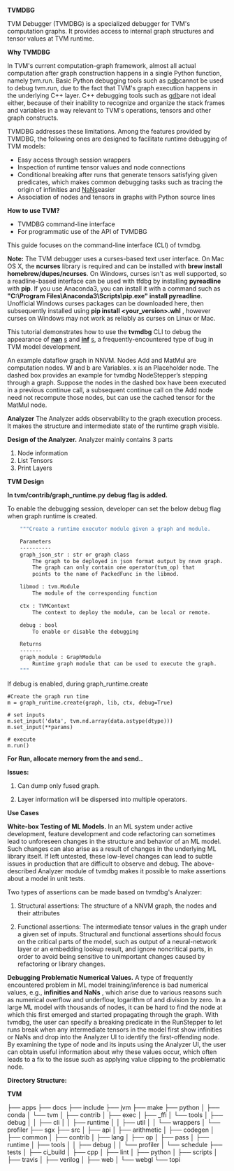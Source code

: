 **TVMDBG**

TVM Debugger (TVMDBG) is a specialized debugger for TVM&#39;s computation graphs. It provides access to internal graph structures and tensor values at TVM runtime.

**Why**  **TVMDBG**

In TVM&#39;s current computation-graph framework, almost all actual computation after graph construction happens in a single Python function, namely [t](https://www.tensorflow.org/api_docs/python/tf/Session#run)vm.run. Basic Python debugging tools such as [pdb](https://docs.python.org/2/library/pdb.html)cannot be used to debug tvm.run, due to the fact that TVM&#39;s graph execution happens in the underlying C++ layer. C++ debugging tools such as [gdb](https://www.gnu.org/software/gdb/)are not ideal either, because of their inability to recognize and organize the stack frames and variables in a way relevant to TVM&#39;s operations, tensors and other graph constructs.

TVMDBG addresses these limitations. Among the features provided by TVMDBG, the following ones are designed to facilitate runtime debugging of TVM models:

- Easy access through session wrappers
- Inspection of runtime tensor values and node connections
- Conditional breaking after runs that generate tensors satisfying given predicates, which makes common debugging tasks such as tracing the origin of infinities and [NaNs](https://en.wikipedia.org/wiki/NaN)easier
- Association of nodes and tensors in graphs with Python source lines

**How to use TVM?**

- TVMDBG command-line interface
- For programmatic use of the API of TVMDBG

This guide focuses on the command-line interface (CLI) of tvmdbg.

**Note:** The TVM debugger uses a curses-based text user interface. On Mac OS X, the **ncurses** library is required and can be installed with **brew install homebrew/dupes/ncurses**. On Windows, curses isn&#39;t as well supported, so a readline-based interface can be used with tfdbg by installing **pyreadline** with **pip**. If you use Anaconda3, you can install it with a command such as **&quot;C:\Program Files\Anaconda3\Scripts\pip.exe&quot; install pyreadline**. Unofficial Windows curses packages can be downloaded here, then subsequently installed using **pip install &lt;your\_version&gt;.whl** , however curses on Windows may not work as reliably as curses on Linux or Mac.

This tutorial demonstrates how to use the **tvmdbg** CLI to debug the appearance of [**nan**](https://en.wikipedia.org/wiki/NaN) [s](https://en.wikipedia.org/wiki/NaN) and [**inf**](https://en.wikipedia.org/wiki/Infinity) [s](https://en.wikipedia.org/wiki/Infinity), a frequently-encountered type of bug in TVM model development.

 
 An example dataflow graph in NNVM. Nodes Add and MatMul are computation nodes. W and b are Variables. x is an Placeholder node. The dashed box provides an example for tvmdbg NodeStepper’s stepping through a graph. Suppose the nodes in the dashed box have been executed in a previous continue call, a subsequent continue call on the Add node need not recompute those nodes, but can use the cached tensor for the MatMul node. 

**Analyzer**
The Analyzer adds observability to the graph execution process. It makes the structure and intermediate state of the runtime graph visible.

**Design of the Analyzer.**
Analyzer mainly contains 3 parts
1. Node information
2. List Tensors
3. Print Layers

**TVM Design**

**In tvm/contrib/graph\_runtime.py debug flag is added.**


To enable the debugging session, developer can set the below debug flag when graph runtime is created.

```def create(graph_json_str, libmod, ctx, debug=False):
    """Create a runtime executor module given a graph and module.

    Parameters
    ----------
    graph_json_str : str or graph class
        The graph to be deployed in json format output by nnvm graph.
        The graph can only contain one operator(tvm_op) that
        points to the name of PackedFunc in the libmod.

    libmod : tvm.Module
        The module of the corresponding function

    ctx : TVMContext
        The context to deploy the module, can be local or remote.

    debug : bool
        To enable or disable the debugging

    Returns
    -------
    graph_module : GraphModule
        Runtime graph module that can be used to execute the graph.
    """
```

If debug is enabled, during graph\_runtime.create

```
#Create the graph run time
m = graph_runtime.create(graph, lib, ctx, debug=True)

# set inputs
m.set_input('data', tvm.nd.array(data.astype(dtype)))
m.set_input(**params)

# execute
m.run()
```

**For Run, allocate memory from the and send..**



**Issues:**

1. Can dump only fused graph.


2. Layer information will be dispersed into multiple operators.

**Use Cases**

**White-box Testing of ML Models.** In an ML system under active development, feature development and code refactoring can sometimes lead to unforeseen changes in the structure and behavior of an ML model. Such changes can also arise as a result of changes in the underlying ML library itself. If left untested, these low-level changes can lead to subtle issues in production that are difficult to observe and debug. The above-described Analyzer module of tvmdbg makes it possible to make assertions about a model in unit tests.

Two types of assertions can be made based on tvmdbg&#39;s Analyzer:

1) Structural assertions: The structure of a NNVM graph, the nodes and their attributes

2) Functional assertions: The intermediate tensor values in the graph under a given set of inputs. Structural and functional assertions should focus on the critical parts of the model, such as output of a neural-network layer or an embedding lookup result, and ignore noncritical parts, in order to avoid being sensitive to unimportant changes caused by refactoring or library changes.

**Debugging Problematic Numerical Values.** A type of frequently encountered problem in  ML model training/inference is bad numerical values, e.g., **infinities and NaNs** , which arise due to various reasons such as numerical overflow and underflow, logarithm of and division by zero. In a large ML model with thousands of nodes, it can be hard to find the node at which this first emerged and started propagating through the graph. With tvmdbg, the user can specify a breaking predicate in the RunStepper to let runs break when any intermediate tensors in the model first show infinities or NaNs and drop into the Analyzer UI to identify the first-offending node. By examining the type of node and its inputs using the Analyzer UI, the user can obtain useful information about why these values occur, which often leads to a fix to the issue such as applying value clipping to the problematic node.

**Directory Structure:**


**TVM**

├── apps
├── docs
├── include
├── jvm
├── make
├── python
│   ├── conda
│   └── tvm
│       ├── contrib
│       ├── exec
│       ├── \_ffi
│       └── tools
│           ├── debug
│           │    ├── cli
│           │    ├── runtime
│           │    ├── util
│           │    └── wrappers
│           └── profiler
├── sgx
├── src
│   ├── api
│   ├── arithmetic
│   ├── codegen
│   ├── common
│   ├── contrib
│   ├── lang
│   ├── op
│   ├── pass
│   ├── runtime
│   ├── tools
│   │   ├── debug
│   │   └── profiler
│   └── schedule
├── tests
│   ├── ci\_build
│   ├── cpp
│   ├── lint
│   ├── python
│   ├── scripts
│   ├── travis
│   ├── verilog
│   ├── web
│   └── webgl
└── topi

